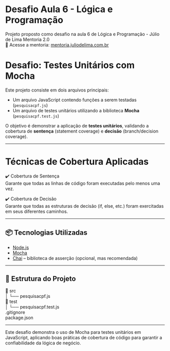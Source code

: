 # Desafio Aula 6 - Lógica e Programação
Projeto proposto como desafio na aula 6 de Lógica e Programação - Júlio de Lima Mentoria 2.0  
🔗 Acesse a mentoria: [mentoria.juliodelima.com.br](https://mentoria.juliodelima.com.br/)  


# Desafio: Testes Unitários com Mocha

Este projeto consiste em dois arquivos principais:

- Um arquivo JavaScript contendo funções a serem testadas (`pesquisacpf.js`)
- Um arquivo de testes unitários utilizando a biblioteca **Mocha** (`pesquisacpf.test.js`)

O objetivo é demonstrar a aplicação de **testes unitários**, validando a cobertura de **sentença** (statement coverage) e **decisão** (branch/decision coverage).

---

# Técnicas de Cobertura Aplicadas
✔️ Cobertura de Sentença  
Garante que todas as linhas de código foram executadas pelo menos uma vez.  

✔️ Cobertura de Decisão  
Garante que todas as estruturas de decisão (if, else, etc.) foram exercitadas em seus diferentes caminhos.  

---

## 📦 Tecnologias Utilizadas

- [Node.js](https://nodejs.org/)
- [Mocha](https://mochajs.org/)
- [Chai](https://www.chaijs.com/) – biblioteca de asserção (opcional, mas recomendada)

---

## 📁 Estrutura do Projeto

📁 src  
│   └── pesquisacpf.js  
📁 test  
│   └── pesquisacpf.test.js  
.gitignore  
package.json  

---

Este desafio demonstra o uso de Mocha para testes unitários em JavaScript, aplicando boas práticas de cobertura de código para garantir a confiabilidade da lógica de negócio.




